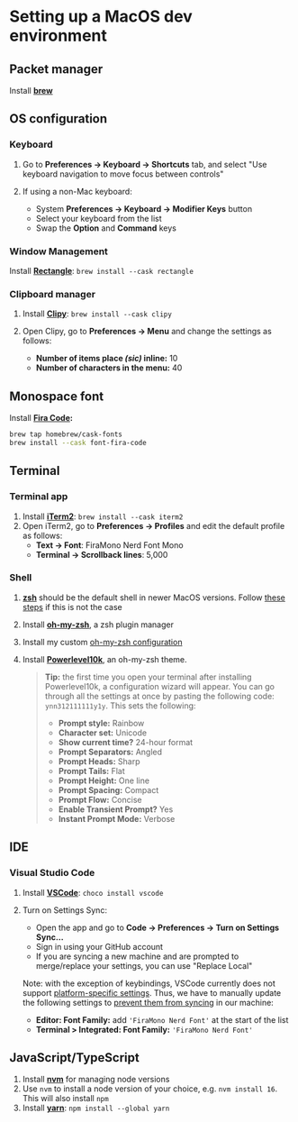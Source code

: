 # Setting up a MacOS dev environment

## Packet manager

Install **[brew](https://brew.sh/)**

## OS configuration

### Keyboard

1. Go to **Preferences -> Keyboard -> Shortcuts** tab, and select "Use keyboard navigation to move focus between controls"
2. If using a non-Mac keyboard:

   - System **Preferences -> Keyboard -> Modifier Keys** button
   - Select your keyboard from the list
   - Swap the **Option** and **Command** keys

### Window Management

Install **[Rectangle](https://rectangleapp.com/)**: `brew install --cask rectangle`

### Clipboard manager

1. Install **[Clipy](https://github.com/Clipy/Clipy)**: `brew install --cask clipy`
2. Open Clipy, go to **Preferences -> Menu** and change the settings as follows:

   - **Number of items place _(sic)_ inline:** 10
   - **Number of characters in the menu:** 40

## Monospace font

Install **[Fira Code](https://github.com/ryanoasis/nerd-fonts/tree/master/patched-fonts/FiraCode):**

```bash
brew tap homebrew/cask-fonts
brew install --cask font-fira-code
```

## Terminal

### Terminal app

1. Install **[iTerm2](https://iterm2.com/)**: `brew install --cask iterm2`
2. Open iTerm2, go to **Preferences -> Profiles** and edit the default profile as follows:
   - **Text → Font**: FiraMono Nerd Font Mono
   - **Terminal → Scrollback lines**: 5,000

### Shell

1. **[zsh](https://www.zsh.org/)** should be the default shell in newer MacOS versions. Follow [these steps](https://github.com/ohmyzsh/ohmyzsh/wiki/Installing-ZSH#macos) if this is not the case
2. Install **[oh-my-zsh](https://github.com/ohmyzsh/ohmyzsh#basic-installation)**, a zsh plugin manager
3. Install my custom [oh-my-zsh configuration](https://github.com/kael89/ohmyzsh-config#setup)
4. Install **[Powerlevel10k](https://github.com/romkatv/powerlevel10k#oh-my-zsh)**, an oh-my-zsh theme.

   > **Tip:** the first time you open your terminal after installing Powerlevel10k, a configuration wizard will appear. You can go through all the settings at once by pasting the following code: `ynn312111111y1y`. This sets the following:
   >
   > - **Prompt style:** Rainbow
   > - **Character set:** Unicode
   > - **Show current time?** 24-hour format
   > - **Prompt Separators:** Angled
   > - **Prompt Heads:** Sharp
   > - **Prompt Tails:** Flat
   > - **Prompt Height:** One line
   > - **Prompt Spacing:** Compact
   > - **Prompt Flow:** Concise
   > - **Enable Transient Prompt?** Yes
   > - **Instant Prompt Mode:** Verbose

## IDE

### Visual Studio Code

1. Install **[VSCode](https://code.visualstudio.com/)**: `choco install vscode`
2. Turn on Settings Sync:

   - Open the app and go to **Code -> Preferences -> Turn on Settings Sync...**
   - Sign in using your GitHub account
   - If you are syncing a new machine and are prompted to merge/replace your settings, you can use "Replace Local"

   Note: with the exception of keybindings, VSCode currently does not support [platform-specific settings](https://github.com/microsoft/vscode/issues/5595). Thus, we have to manually update the following settings to [prevent them from syncing](https://code.visualstudio.com/docs/editor/settings-sync#_configuring-synced-data) in our machine:

   - **Editor: Font Family:** add `'FiraMono Nerd Font'` at the start of the list
   - **Terminal > Integrated: Font Family:** `'FiraMono Nerd Font'`

## JavaScript/TypeScript

1. Install **[nvm](https://github.com/nvm-sh/nvm#installing-and-updating)** for managing node versions
2. Use `nvm` to install a node version of your choice, e.g. `nvm install 16`. This will also install `npm`
3. Install **[yarn](https://classic.yarnpkg.com/lang/en/docs/install/#mac-stable)**: `npm install --global yarn`
